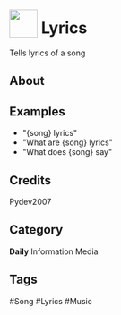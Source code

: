 # <img src="https://raw.githack.com/FortAwesome/Font-Awesome/master/svgs/solid/music.svg" card_color="#22A7F0" width="50" height="50" style="vertical-align:bottom"/> Lyrics
Tells lyrics of a song

## About


## Examples
* "{song} lyrics"
* "What are {song} lyrics"
* "What does {song} say"

## Credits
Pydev2007

## Category
**Daily**
Information
Media

## Tags
#Song
#Lyrics
#Music

